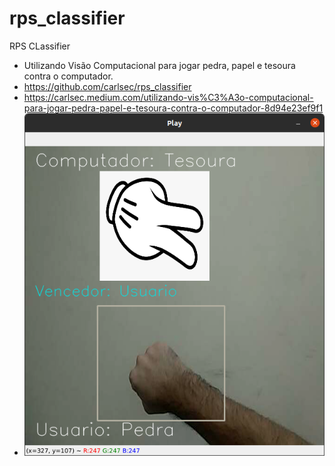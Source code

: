 # rps_classifier
RPS CLassifier

 - Utilizando Visão Computacional para jogar pedra, papel e tesoura contra o computador.
 - https://github.com/carlsec/rps_classifier
 - https://carlsec.medium.com/utilizando-vis%C3%A3o-computacional-para-jogar-pedra-papel-e-tesoura-contra-o-computador-8d94e23ef9f1
 - ![plot](./rps.png)
